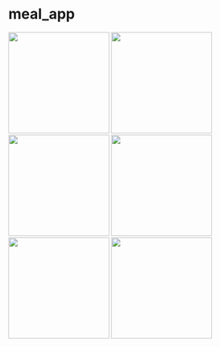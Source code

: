 # meal_app


<img src="https://user-images.githubusercontent.com/69448936/209577811-45645e89-916e-4a88-a387-b8c2fe06cd48.png"  width=200>
<img src="https://user-images.githubusercontent.com/69448936/209577821-7516e73a-50fc-46bd-a5df-6475afd90cd7.png"  width=200>
<img src="https://user-images.githubusercontent.com/69448936/209577824-22d2abbd-08f1-4f93-bc70-0a2bd73ae398.png"  width=200>
<img src="https://user-images.githubusercontent.com/69448936/209577829-d12162a0-c5d4-4d32-a27a-08df0c7edf83.png"  width=200>
<img src="https://user-images.githubusercontent.com/69448936/209577832-4c378c3b-898b-4c99-a8e2-e3878f27c7c0.png"  width=200>
<img src="https://user-images.githubusercontent.com/69448936/209577838-d49025d3-5641-487f-90dd-a08d4df190dd.png"  width=200>

